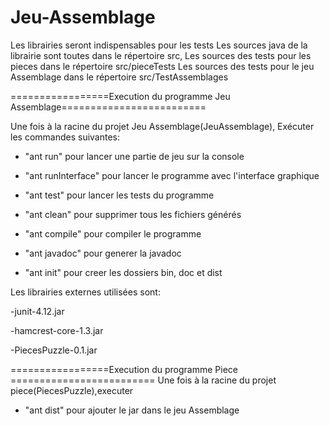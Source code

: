 # Jeu-Assemblage
Les librairies seront indispensables pour les tests
Les sources java de la librairie sont toutes dans le répertoire src,
Les sources des tests pour les pieces  dans le répertoire src/pieceTests
Les sources des tests pour le jeu Assemblage  dans le répertoire src/TestAssemblages

=================Execution du programme Jeu Assemblage=========================

Une fois à la racine du projet Jeu Assemblage(JeuAssemblage), Exécuter les commandes suivantes:

- "ant run" pour lancer une partie de jeu sur la console

- "ant runInterface" pour lancer le programme avec l'interface graphique

- "ant test" pour lancer les tests du programme

- "ant clean" pour supprimer tous les fichiers générés

- "ant compile" pour compiler le programme

- "ant javadoc" pour generer la javadoc


- "ant init" pour creer les dossiers bin, doc et dist

Les librairies externes utilisées sont:

-junit-4.12.jar

-hamcrest-core-1.3.jar

-PiecesPuzzle-0.1.jar

=================Execution du programme Piece =========================
Une fois à la racine du projet piece(PiecesPuzzle),executer
- "ant dist" pour ajouter le jar dans le jeu Assemblage
